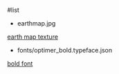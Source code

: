 #list

- earthmap.jpg

[earth map texture](https://www.nationalgeographic.org/thisday/dec2/cartographer-mercator-dies/)

- fonts/optimer_bold.typeface.json

[bold font](https://threejs.org/examples/fonts/optimer_bold.typeface.json)

